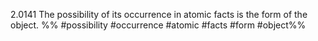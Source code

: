 2.0141 The possibility of its occurrence in atomic facts is the form of the object.
%%
#possibility #occurrence #atomic #facts #form #object%%
